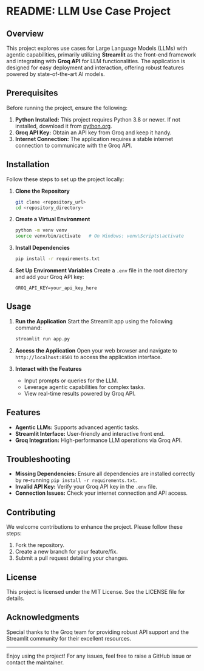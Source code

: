 # README: LLM Use Case Project

## Overview
This project explores use cases for Large Language Models (LLMs) with agentic capabilities, primarily utilizing **Streamlit** as the front-end framework and integrating with **Groq API** for LLM functionalities. The application is designed for easy deployment and interaction, offering robust features powered by state-of-the-art AI models.

## Prerequisites
Before running the project, ensure the following:

1. **Python Installed:** This project requires Python 3.8 or newer. If not installed, download it from [python.org](https://www.python.org/downloads/).
2. **Groq API Key:** Obtain an API key from Groq and keep it handy.
3. **Internet Connection:** The application requires a stable internet connection to communicate with the Groq API.

## Installation

Follow these steps to set up the project locally:

1. **Clone the Repository**
   ```bash
   git clone <repository_url>
   cd <repository_directory>
   ```

2. **Create a Virtual Environment**
   ```bash
   python -m venv venv
   source venv/bin/activate   # On Windows: venv\Scripts\activate
   ```

3. **Install Dependencies**
   ```bash
   pip install -r requirements.txt
   ```

4. **Set Up Environment Variables**
   Create a `.env` file in the root directory and add your Groq API key:
   ```env
   GROQ_API_KEY=your_api_key_here
   ```

## Usage

1. **Run the Application**
   Start the Streamlit app using the following command:
   ```bash
   streamlit run app.py
   ```

2. **Access the Application**
   Open your web browser and navigate to `http://localhost:8501` to access the application interface.

3. **Interact with the Features**
   - Input prompts or queries for the LLM.
   - Leverage agentic capabilities for complex tasks.
   - View real-time results powered by Groq API.

## Features
- **Agentic LLMs:** Supports advanced agentic tasks.
- **Streamlit Interface:** User-friendly and interactive front end.
- **Groq Integration:** High-performance LLM operations via Groq API.

## Troubleshooting
- **Missing Dependencies:** Ensure all dependencies are installed correctly by re-running `pip install -r requirements.txt`.
- **Invalid API Key:** Verify your Groq API key in the `.env` file.
- **Connection Issues:** Check your internet connection and API access.

## Contributing
We welcome contributions to enhance the project. Please follow these steps:
1. Fork the repository.
2. Create a new branch for your feature/fix.
3. Submit a pull request detailing your changes.

## License
This project is licensed under the MIT License. See the LICENSE file for details.

## Acknowledgments
Special thanks to the Groq team for providing robust API support and the Streamlit community for their excellent resources.

---

Enjoy using the project! For any issues, feel free to raise a GitHub issue or contact the maintainer.

